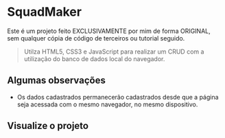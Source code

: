 # SquadMaker

Este é um projeto feito EXCLUSIVAMENTE por mim de forma ORIGINAL, sem qualquer cópia de código de terceiros ou tutorial seguido.

> Utilza HTML5, CSS3 e JavaScript para realizar um CRUD com a utilização do banco de dados local do navegador. 

## Algumas observações
- Os dados cadastrados permanecerão cadastrados desde que a página seja acessada com o mesmo navegador, no mesmo dispositivo.

## Visualize o projeto

